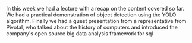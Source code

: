 In this week we had a lecture with a recap on the content covered so far. We had a practical demonstration of object detection using the YOLO algorithm. Finally we had a guest presentation  from a representative from Pivotal, who talked about the history of computers and introduced the company's open source big data analysis framework for sql